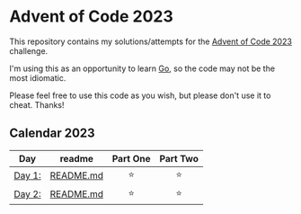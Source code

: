 # Advent of Code 2023

This repository contains my solutions/attempts for the [Advent of Code 2023](https://adventofcode.com/2023) challenge. 

I'm using this as an opportunity to learn [Go](https://golang.org/), so the code may not be the most idiomatic. 

Please feel free to use this code as you wish, but please don't use it to cheat. Thanks!

## Calendar 2023

| Day | readme | Part One | Part Two |
|---|:---:|:---:|:---:|
| [Day 1: ](https://adventofcode.com/2023/day/1) | [README.md](./day-01/README.md) | ⭐️ | ⭐️ |
| [Day 2: ](https://adventofcode.com/2023/day/2) | [README.md](./day-02/README.md) | ⭐️ | ⭐️ |